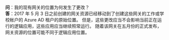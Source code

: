 **问**：我的现有网关的位置为何发生了更改？ <br/>
**答**：2017 年 5 月 3 日之前创建的网关资源已经移动到了创建这些网关的工作或学校帐户的 Azure AD 租户的原始位置。 但是，这些更改应当不会影响当前正在运行的逻辑应用，这些应用应当继续照常运行。 随着该网关在五月份的正式发布，网关资源的位置可能不同于逻辑应用位置。